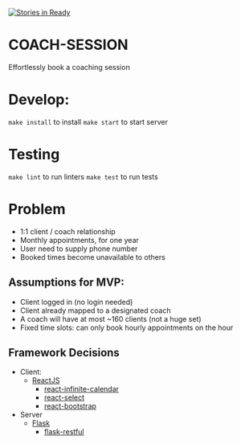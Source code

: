 [![Stories in Ready](https://badge.waffle.io/d3ming/coach-session.png?label=ready&title=Ready)](https://waffle.io/d3ming/coach-session)
# COACH-SESSION

Effortlessly book a coaching session

# Develop:
`make install` to install
`make start` to start server

# Testing
`make lint` to run linters
`make test` to run tests

# Problem
- 1:1 client / coach relationship
- Monthly appointments, for one year
- User need to supply phone number
- Booked times become unavailable to others

## Assumptions for MVP:
- Client logged in (no login needed)
- Client already mapped to a designated coach
- A coach will have at most ~160 clients (not a huge set)
- Fixed time slots: can only book hourly appointments on the hour

## Framework Decisions
- Client:
  - [ReactJS](https://facebook.github.io/react/)
    - [react-infinite-calendar](http://clauderic.github.io/react-infinite-calendar/#/?_k=1tjrjo)
    - [react-select](https://github.com/JedWatson/react-select)
    - [react-bootstrap](https://react-bootstrap.github.io/)
- Server
  - [Flask](http://flask.pocoo.org/)
    - [flask-restful](https://github.com/flask-restful/flask-restful)
